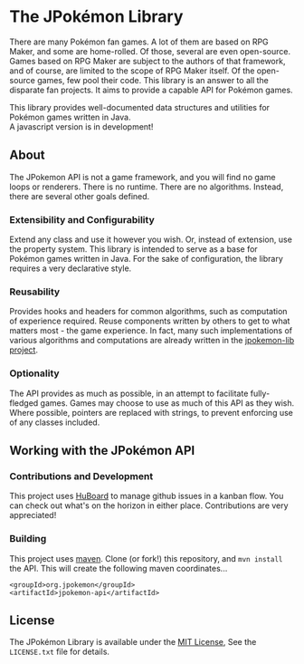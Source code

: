 # The JPokémon Library

There are many Pokémon fan games. A lot of them are based on RPG Maker, and some are home-rolled. Of those, several are even open-source. Games based on RPG Maker are subject to the authors of that framework, and of course, are limited to the scope of RPG Maker itself. Of the open-source games, few pool their code. This library is an answer to all the disparate fan projects. It aims to provide a capable API for Pokémon games.

This library provides well-documented data structures and utilities for Pokémon games written in Java.  
A javascript version is in development!

## About

The JPokemon API is not a game framework, and you will find no game loops or renderers. There is no runtime. There are no algorithms. Instead, there are several other goals defined.

### Extensibility and Configurability

Extend any class and use it however you wish. Or, instead of extension, use the property system. This library is intended to serve as a base for Pokémon games written in Java. For the sake of configuration, the library requires a very declarative style. 

### Reusability

Provides hooks and headers for common algorithms, such as computation of experience required. Reuse components written by others to get to what matters most - the game experience. In fact, many such implementations of various algorithms and computations are already written in the [jpokemon-lib project](http://github.com/jpokemon/jpokemon-lib).

### Optionality

The API provides as much as possible, in an attempt to facilitate fully-fledged games. Games may choose to use as much of this API as they wish. Where possible, pointers are replaced with strings, to prevent enforcing use of any classes included.

## Working with the JPokémon API

### Contributions and Development

This project uses [HuBoard](http://huboard.com) to manage github issues in a kanban flow. You can check out what's on the horizon in either place. Contributions are very appreciated!

### Building

This project uses [maven](http://maven.apache.org/). Clone (or fork!) this repository, and `mvn install` the API. This will create the following maven coordinates...
```
<groupId>org.jpokemon</groupId>
<artifactId>jpokemon-api</artifactId>
```

## License

The JPokémon Library is available under the [MIT License](http://opensource.org/licenses/MIT), See the `LICENSE.txt` file for details.
